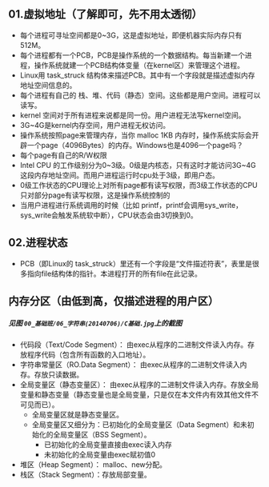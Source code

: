 ## 01.虚拟地址（了解即可，先不用太透彻）
* 每个进程可寻址空间都是0~3G，这是虚拟地址，即便机器实际内存只有512M。
* 每个进程都有一个PCB，PCB是操作系统的一个数据结构。每当新建一个进程，操作系统就建一个PCB结构体变量（在kernel区）来管理这个进程。
* Linux用 task_struck 结构体来描述PCB。其中有一个字段就是描述虚拟内存地址空间信息的。
* 每个进程有自己的 栈、堆、代码（静态）空间。这些都是用户空间。进程可以读写。
* kernel 空间对于所有进程来说都是同一份。用户进程无法写kernel空间。
* 3G~4G是kernel内存空间，用户进程无权访问。
* 操作系统按照page来管理内存，当你 malloc 1KB 内存时，操作系统实际会开辟一个page（4096Bytes）的内存。Windows也是4096一个page吗？
* 每个page有自己的R/W权限
* Intel CPU 的工作级别分为0~3级。0级是内核态，只有这时才能访问3G~4G这段内存地址空间。而用户进程运行时cpu处于3级，即用户态。
* 0级工作状态的CPU理论上对所有page都有读写权限，而3级工作状态的CPU只对部分page有读写权限，这是操作系统控制的
* 当用户进程进行系统调用的时候（比如 printf，printf会调用sys_write，sys_write会触发系统软中断），CPU状态会由3切换到0。
## 02.进程状态
* PCB（即Linux的 task_struck）里还有一个字段是“文件描述符表”，表里是很多指向file结构体的指针。本进程打开的所有file在此记录。
## 内存分区（由低到高，仅描述进程的用户区）
##### 见图 `00_基础班/06_字符串(20140706)/C基础.jpg`上的截图
* 代码段（Text/Code Segment）： 由exec从程序的二进制文件读入内存。存放程序代码（包含所有函数的入口地址）。
* 字符串常量区（RO.Data Segment）： 由exec从程序的二进制文件读入内存。存放只读数据。
* 全局变量区（静态变量区）： 由exec从程序的二进制文件读入内存。存放全局变量和静态变量（静态变量也是全局变量，只是仅在本文件内有效其他文件不可见而已）。
	*  全局变量区就是静态变量区。
	*  全局变量区又细分为：已初始化的全局变量区（Data Segment）和未初始化的全局变量区（BSS Segment）。
		* 已初始化的全局变量直接由exec读入内存
		* 未初始化的全局变量由exec赋初值0
* 堆区（Heap Segment）： malloc、new分配。  
* 栈区（Stack Segment）：存放局部变量。  
